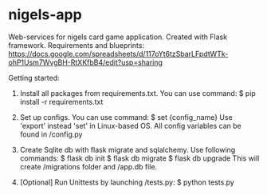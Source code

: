 # nigels-app
Web-services for nigels card game application. Created with Flask framework.
Requirements and blueprints: https://docs.google.com/spreadsheets/d/117oYt6tzSbarLFpdtWTk-ohP1Usm7WvgBH-RtXKfbB4/edit?usp=sharing


Getting started:

1. Install all packages from requirements.txt. You can use command:
    $ pip install -r requirements.txt

2. Set up configs. You can use command:
    $ set {config_name}
Use 'export' instead 'set' in Linux-based OS. All config variables can be found in /config.py

3. Create Sqlite db with flask migrate and sqlalchemy. Use following commands:
    $ flask db init
    $ flask db migrate
    $ flask db upgrade
This will create /migrations folder and /app.db file. 

4. [Optional] Run Unittests by launching /tests.py:
    $ python tests.py